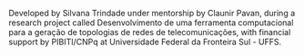 Developed by Silvana Trindade under mentorship by Claunir Pavan, during a research project called Desenvolvimento de uma ferramenta computacional para a geração de topologias de redes de telecomunicações, with financial support by PIBITI/CNPq at Universidade Federal da Fronteira Sul - UFFS.